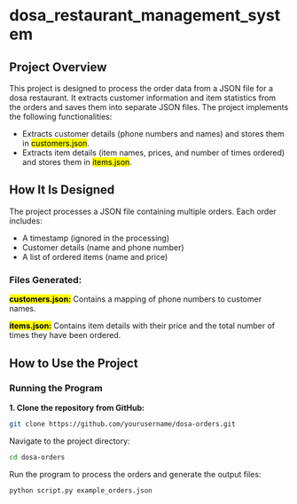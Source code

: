 # **dosa_restaurant_management_system**

## Project Overview

This project is designed to process the order data from a JSON file for a dosa restaurant. It extracts customer information and item statistics from the orders and saves them into separate JSON files. The project implements the following functionalities:

* Extracts customer details (phone numbers and names) and stores them in <mark>customers.json</mark>.
* Extracts item details (item names, prices, and number of times ordered) and stores them in <mark>items.json</mark>.

## How It Is Designed

The project processes a JSON file containing multiple orders. Each order includes:

* A timestamp (ignored in the processing)
* Customer details (name and phone number)
* A list of ordered items (name and price)

### Files Generated:
<mark>**customers.json:**</mark> Contains a mapping of phone numbers to customer names.

<mark>**items.json:**</mark> Contains item details with their price and the total number of times they have been ordered.


## How to Use the Project

### Running the Program
**1. Clone the repository from GitHub:**
```bash
git clone https://github.com/yourusername/dosa-orders.git
```
Navigate to the project directory:
```bash
cd dosa-orders
```
Run the program to process the orders and generate the output files:
```python
python script.py example_orders.json
```
